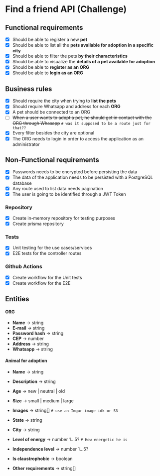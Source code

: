 # Find a friend API (Challenge)

## Functional requirements

- [x] Should be able to register a new **pet**
- [x] Should be able to list all the **pets available for adoption in a specific city**
- [x] Should be able to filter the pets **by their characteristics**
- [x] Should be able to visualize the **details of a pet available for adoption**
- [x] Should be able to **register as an ORG**
- [x] Should be able to **login as an ORG**

## Business rules

- [x] Should require the city when trying to **list the pets**
- [x] Should require Whatsapp and address for each **ORG**
- [x] A pet should be connected to an ORG
- [ ] ~~When a user wants to adopt a pet, he should get in contact with the ORG through Whasapp~~ `# was it supposed to be a route just for that??`
- [x] Every filter besides the city are optional
- [x] The ORG needs to login in order to access the application as an administrator

## Non-Functional requirements

- [x] Passwords needs to be encrypted before persisting the data
- [x] The data of the application needs to be persisted with a PostgreSQL database
- [x] Any route used to list data needs pagination
- [x] The user is going to be identified through a JWT Token

### Repository

- [x] Create in-memory repository for testing purposes
- [x] Create prisma repository

### Tests

- [x] Unit testing for the use cases/services
- [x] E2E tests for the controller routes

### Github Actions

- [x] Create workflow for the Unit tests
- [x] Create workflow for the E2E

## Entities

#### ORG

- **Name** -> string
- **E-mail** -> string
- **Password hash** -> string
- **CEP** -> number
- **Address** -> string
- **Whatsapp** -> string

#### Animal for adoption

- **Name** -> string
- **Description** -> string
- **Age** -> new | neutral | old
- **Size** -> small | medium | large

- **Images** -> string[] `# use an Imgur image idk or S3`

- **State** -> string
- **City** -> string

- **Level of energy** -> number 1...5? `# How energetic he is`
- **Independence level** -> number 1...5?
- **Is claustrophobic** -> boolean
- **Other requirements** -> string[]
